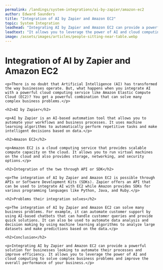 ```yaml
---
permalink: /landings/system-integrations/ai-by-zapier/amazon-ec2
author: Edward Saunders
title: "Integration of AI by Zapier and Amazon EC2"
topic: System Integration
leadhead: "Integrating AI by Zapier and Amazon EC2 can provide a powerful solution for businesses looking to automate their processes and improve efficiency"
leadtext: "It allows you to leverage the power of AI and cloud computing to solve complex business problems and improve the overall performance of your business."
image: /assets/images/articles/people-sitting-near-table.webp
---
```

<div class="arttext">
	<h1>Integration of AI by Zapier and Amazon EC2</h1>

	<p>There is no doubt that Artificial Intelligence (AI) has transformed the way businesses operate. But, what happens when you integrate AI with a powerful cloud computing service like Amazon Elastic Compute Cloud (EC2)? You get a powerful combination that can solve many complex business problems.</p>

	<h2>AI by Zapier</h2>

	<p>AI by Zapier is an AI-based automation tool that allows you to automate your workflows and business processes. It uses machine learning algorithms to automatically perform repetitive tasks and make intelligent decisions based on data.</p>

	<h2>Amazon EC2</h2>

	<p>Amazon EC2 is a cloud computing service that provides scalable compute capacity on the cloud. It allows you to run virtual machines on the cloud and also provides storage, networking, and security options.</p>

	<h2>Integration of the two through API or SDK</h2>

	<p>The integration of AI by Zapier and Amazon EC2 is possible through APIs or Software Development Kits (SDKs). Zapier offers an API that can be used to integrate AI with EC2 while Amazon provides SDKs for various programming languages like Python, Java, and Ruby.</p>

	<h2>Problems their integration solves</h2>

	<p>The integration of AI by Zapier and Amazon EC2 can solve many business problems. For example, it can automate customer support by using AI-based chatbots that can handle customer queries and provide quick solutions. It can also be used to automate data analysis and decision making by using machine learning algorithms to analyze large datasets and make predictions based on the data.</p>

	<h2>Conclusion</h2>

	<p>Integrating AI by Zapier and Amazon EC2 can provide a powerful solution for businesses looking to automate their processes and improve efficiency. It allows you to leverage the power of AI and cloud computing to solve complex business problems and improve the overall performance of your business.</p>

</div>